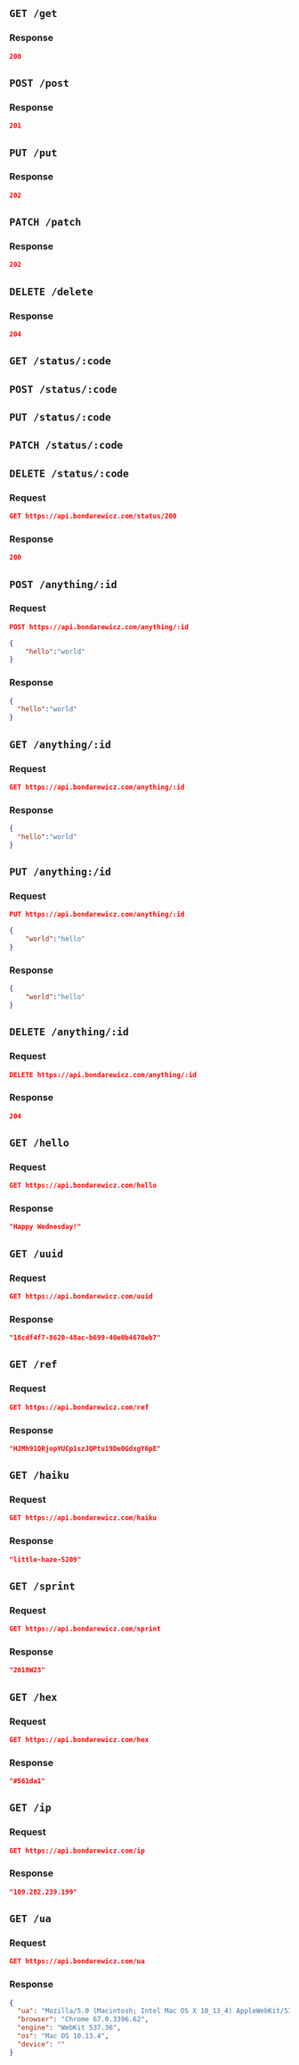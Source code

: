 ## `GET /get`

### Response

```json
200
```

## `POST /post`

### Response

```json
201
```

## `PUT /put`

### Response

```json
202
```

## `PATCH /patch`

### Response

```json
202
```

## `DELETE /delete`

### Response

```json
204
```

## `GET /status/:code`
## `POST /status/:code`
## `PUT /status/:code`
## `PATCH /status/:code`
## `DELETE /status/:code`

### Request

```json
GET https://api.bondarewicz.com/status/200
```

### Response

```json
200
```

## `POST /anything/:id`

### Request

```json
POST https://api.bondarewicz.com/anything/:id

{
	"hello":"world"
}
```

### Response

```json
{
  "hello":"world"
}
```

## `GET /anything/:id`

### Request

```json
GET https://api.bondarewicz.com/anything/:id
```

### Response

```json
{
  "hello":"world"
}
```

## `PUT /anything:/id`

### Request

```json
PUT https://api.bondarewicz.com/anything/:id

{
	"world":"hello"
}
```

### Response

```json
{
	"world":"hello"
}
```

## `DELETE /anything/:id`

### Request

```json
DELETE https://api.bondarewicz.com/anything/:id
```

### Response

```json
204
```

## `GET /hello`

### Request

```json
GET https://api.bondarewicz.com/hello
```

### Response

```json
"Happy Wednesday!"
```

## `GET /uuid`

### Request

```json
GET https://api.bondarewicz.com/uuid
```

### Response

```json
"18cdf4f7-8620-48ac-b699-40e0b4670eb7"
```

## `GET /ref`

### Request

```json
GET https://api.bondarewicz.com/ref
```

### Response

```json
"HJMh91QRjopYUCp1szJQPtu19De0GdxgY6pE"
```

## `GET /haiku`

### Request

```json
GET https://api.bondarewicz.com/haiku
```

### Response

```json
"little-haze-5209"
```

## `GET /sprint`

### Request

```json
GET https://api.bondarewicz.com/sprint
```

### Response

```json
"2018W23"
```

## `GET /hex`

### Request

```json
GET https://api.bondarewicz.com/hex
```

### Response

```json
"#561da1"
```

## `GET /ip`

### Request

```json
GET https://api.bondarewicz.com/ip
```

### Response

```json
"109.282.239.199"
```

## `GET /ua`

### Request

```json
GET https://api.bondarewicz.com/ua
```

### Response

```json
{
  "ua": "Mozilla/5.0 (Macintosh; Intel Mac OS X 10_13_4) AppleWebKit/537.36 (KHTML, like Gecko) Chrome/67.0.3396.62 Safari/537.36",
  "browser": "Chrome 67.0.3396.62",
  "engine": "WebKit 537.36",
  "os": "Mac OS 10.13.4",
  "device": ""
}
```